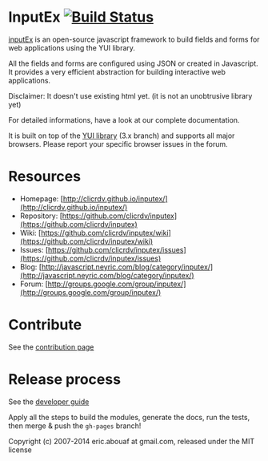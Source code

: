 InputEx [![Build Status](https://travis-ci.org/neyric/inputex.png?branch=shifter)](https://travis-ci.org/neyric/inputex)
=======

[inputEx](http://neyric.github.com/inputex) is an open-source javascript framework to build fields and forms for web applications using the YUI library.

All the fields and forms are configured using JSON or created in Javascript. It provides a very efficient abstraction for building interactive web applications.

Disclaimer: It doesn't use existing html yet. (it is not an unobtrusive library yet)

For detailed informations, have a look at our complete documentation.

It is built on top of the [YUI library](http://developer.yahoo.com/yui/3/) (3.x branch) and supports all major browsers. Please report your specific browser issues in the forum.

Resources
=========

 * Homepage: [http://clicrdv.github.io/inputex/](http://clicrdv.github.io/inputex/)
 * Repository: [https://github.com/clicrdv/inputex](https://github.com/clicrdv/inputex)
 * Wiki: [https://github.com/clicrdv/inputex/wiki](https://github.com/clicrdv/inputex/wiki)
 * Issues: [https://github.com/clicrdv/inputex/issues](https://github.com/clicrdv/inputex/issues)
 * Blog: [http://javascript.neyric.com/blog/category/inputex/](http://javascript.neyric.com/blog/category/inputex/)
 * Forum: [http://groups.google.com/group/inputex/](http://groups.google.com/group/inputex/)

Contribute
==========

See the [contribution page](https://github.com/clicrdv/inputex/blob/shifter/CONTRIBUTE.md)

Release process
==============

See the [developer guide](https://github.com/clicrdv/inputex/blob/shifter/GUIDELINES.md)

Apply all the steps to build the modules, generate the docs, run the tests, then merge & push the `gh-pages` branch!


Copyright (c) 2007-2014 eric.abouaf at gmail.com, released under the MIT license
